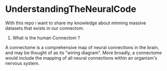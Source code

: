 # UnderstandingTheNeuralCode

With this repo i want to share my knowledge about minning massive datasets that exists in our connectom.

1. What is the human Connectom ?

A connectome is a comprehensive map of neural connections in the brain, and may be thought of as its "wiring diagram". More broadly, a connectome would include the mapping of all neural connections within an organism's nervous system.
